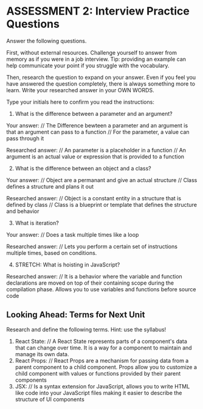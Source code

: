 # ASSESSMENT 2: Interview Practice Questions

Answer the following questions.

First, without external resources. Challenge yourself to answer from memory as if you were in a job interview. Tip: providing an example can help communicate your point if you struggle with the vocabulary.

Then, research the question to expand on your answer. Even if you feel you have answered the question completely, there is always something more to learn. Write your researched answer in your OWN WORDS.

Type your initials here to confirm you read the instructions:

1. What is the difference between a parameter and an argument? 

Your answer: 
// The Difference bewteen a parameter and an argument is that an argument can pass to a function 
// For the parameter, a value can pass through it

Researched answer:
// An parameter is a placeholder in a function 
// An argument is an actual value or expression that is provided to a function

2. What is the difference between an object and a class?

Your answer:
// Object are a permanant and give an actual structure
// Class defines a structure and plans it out

Researched answer:
// Object is a constant entity in a structure that is defined by class
// Class is a blueprint or template that defines the structure and behavior

3. What is iteration?

Your answer: 
// Does a task multiple times like a loop

Researched answer:
// Lets you perform a certain set of instructions multiple times, based on conditions.

4. STRETCH: What is hoisting in JavaScript?

Researched answer:
// It is a behavior where the variable and function declarations are moved on top of their containing scope during the compilation phase. Allows you to use variables and functions before source code

## Looking Ahead: Terms for Next Unit

Research and define the following terms. Hint: use the syllabus!

1. React State:
// A React State represents parts of a component's data that can change over time. It is a way for a component to maintain and manage its own data.
2. React Props:
// React Props are a mechanism for passing data from a parent component to a child component. Props allow you to customize a child component with values or functions provided by their parent components
3. JSX:
// Is a syntax extension for JavaScript, allows you to write HTML like code into your JavaScript files making it easier to describe the structure of UI components